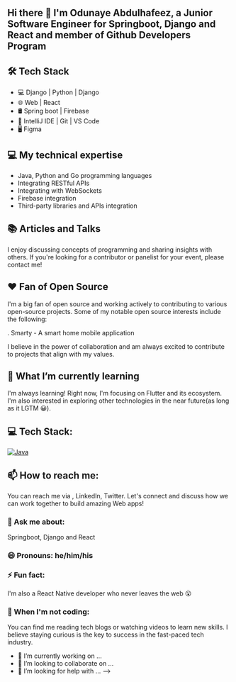 ## Hi there 👋 I'm Odunaye Abdulhafeez, a Junior Software Engineer for Springboot, Django and React and member of Github Developers Program


## 🛠 Tech Stack
- 💻 Django | Python | Django
- 🌐 Web | React
- 🛢  Spring boot | Firebase
- 🔧 IntelliJ IDE | Git | VS Code
- 🖥  Figma 


## 💻  My technical expertise
- Java, Python and Go programming languages
- Integrating RESTful APIs
- Integrating with WebSockets
- Firebase integration
- Third-party libraries and APIs integration

## 📚 Articles and Talks
I enjoy discussing concepts of programming and sharing insights with others. If you're looking for a contributor or panelist for your event, please contact me!

## ❤️ Fan of Open Source
I'm a big fan of open source and working actively to contributing to various open-source projects. Some of my notable open source interests include the following:

. Smarty - A smart home mobile application

I believe in the power of collaboration and am always excited to contribute to projects that align with my values.


## 🌱 What I’m currently learning
I'm always learning! Right now, I'm focusing on Flutter and its ecosystem. I'm also interested in exploring other technologies in the near future(as long as it LGTM 😀).

## 💻 Tech Stack:
<a href='https://github.com/Hafeezco75' target="_blank"><img alt='Java' src='https://img.shields.io/badge/Java-100000?style=flat-square&logo=Java&logoColor=6437C8&labelColor=006400&color=0000C8'/></a>


## 📫 How to reach me:
You can reach me via <a href='https://facebook.com/Abdulhafeez Odunaye'/></a>, LinkedIn, Twitter. Let's connect and discuss how we can work together to build amazing Web apps!

### 💬 Ask me about: 
Springboot, Django and React

### 😄 Pronouns: he/him/his

### ⚡ Fun fact: 
I'm also a React Native developer who never leaves the web 😮

### 🌱 When I'm not coding: 
You can find me reading tech blogs or watching videos to learn new skills. I believe staying curious is the key to success in the fast-paced tech industry.



- 🔭 I’m currently working on ...
- 👯 I’m looking to collaborate on ...
- 🤔 I’m looking for help with ...
-->
